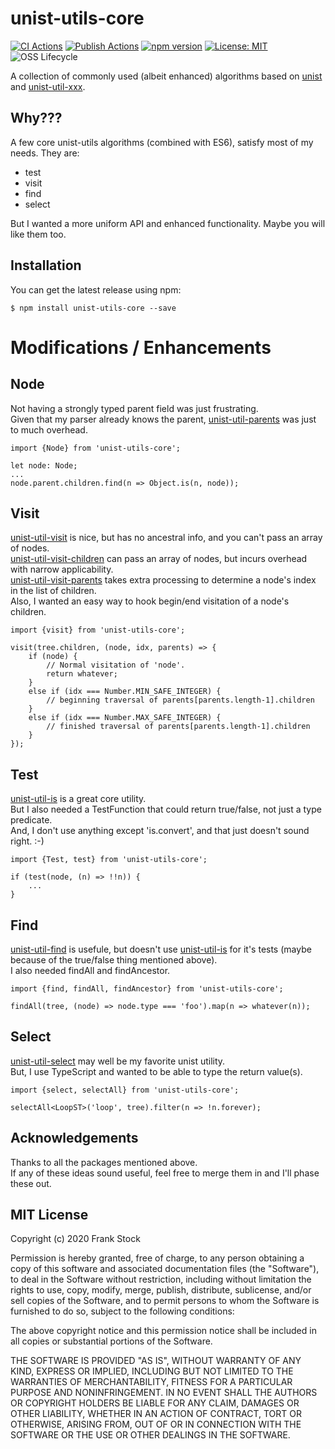 # unist-utils-core
[![CI Actions](https://github.com/pcafstockf/unist-utils-core/workflows/CI/badge.svg)](https://github.com/pcafstockf/unist-utils-core/actions)
[![Publish Actions](https://github.com/pcafstockf/unist-utils-core/workflows/NPM%20Publish/badge.svg)](https://github.com/pcafstockf/unist-utils-core/actions)
[![npm version](https://badge.fury.io/js/unist-utils-core.svg)](https://badge.fury.io/js/unist-utils-core)
[![License: MIT](https://img.shields.io/badge/License-MIT-green.svg)](https://opensource.org/licenses/MIT)
![OSS Lifecycle](https://img.shields.io/osslifecycle/pcafstockf/unist-utils-core.svg)

A collection of commonly used (albeit enhanced) algorithms based on [unist](https://github.com/syntax-tree/unist) and [unist-util-xxx](https://github.com/syntax-tree/unist#list-of-utilities).

## Why???
A few core unist-utils algorithms (combined with ES6), satisfy most of my needs.  They are:  
* test
* visit
* find
* select  

But I wanted a more uniform API and enhanced functionality.  Maybe you will like them too.

## Installation

You can get the latest release using npm:

```
$ npm install unist-utils-core --save
```

# Modifications / Enhancements

## Node
Not having a strongly typed parent field was just frustrating.  
Given that my parser already knows the parent, [unist-util-parents](https://github.com/syntax-tree/unist-util-parents) was just to much overhead.
```
import {Node} from 'unist-utils-core';

let node: Node;
...
node.parent.children.find(n => Object.is(n, node));
```

## Visit
[unist-util-visit](https://github.com/syntax-tree/unist-util-visit) is nice, but has no ancestral info, and you can't pass an array of nodes.  
[unist-util-visit-children](https://github.com/syntax-tree/unist-util-visit-children) can pass an array of nodes, but incurs overhead with narrow applicability.  
[unist-util-visit-parents](https://github.com/syntax-tree/unist-util-visit-parents) takes extra processing to determine a node's index in the list of children.  
Also, I wanted an easy way to hook begin/end visitation of a node's children.  
```
import {visit} from 'unist-utils-core';

visit(tree.children, (node, idx, parents) => {
    if (node) {
        // Normal visitation of 'node'.
        return whatever;
    }
    else if (idx === Number.MIN_SAFE_INTEGER) {
        // beginning traversal of parents[parents.length-1].children
    }
    else if (idx === Number.MAX_SAFE_INTEGER) {
        // finished traversal of parents[parents.length-1].children
    }
});
```

## Test
[unist-util-is](https://github.com/syntax-tree/unist-util-is) is a great core utility.  
But I also needed a TestFunction that could return true/false, not just a type predicate.  
And, I don't use anything except 'is.convert', and that just doesn't sound right. :-)
```
import {Test, test} from 'unist-utils-core';

if (test(node, (n) => !!n)) {
    ...
}
```

## Find
[unist-util-find](https://github.com/blahah/unist-util-find) is usefule, but doesn't use [unist-util-is](https://github.com/syntax-tree/unist-util-is) for it's tests (maybe because of the true/false thing mentioned above).  
I also needed findAll and findAncestor.
```
import {find, findAll, findAncestor} from 'unist-utils-core';

findAll(tree, (node) => node.type === 'foo').map(n => whatever(n));
```

## Select
[unist-util-select](https://github.com/syntax-tree/unist-util-select) may well be my favorite unist utility.  
But, I use TypeScript and wanted to be able to type the return value(s).
```
import {select, selectAll} from 'unist-utils-core';

selectAll<LoopST>('loop', tree).filter(n => !n.forever);
```

## Acknowledgements
Thanks to all the packages mentioned above.  
If any of these ideas sound useful, feel free to merge them in and I'll phase these out.

## MIT License

Copyright (c) 2020 Frank Stock

Permission is hereby granted, free of charge, to any person obtaining a copy
of this software and associated documentation files (the "Software"), to deal
in the Software without restriction, including without limitation the rights
to use, copy, modify, merge, publish, distribute, sublicense, and/or sell
copies of the Software, and to permit persons to whom the Software is
furnished to do so, subject to the following conditions:

The above copyright notice and this permission notice shall be included in all
copies or substantial portions of the Software.

THE SOFTWARE IS PROVIDED "AS IS", WITHOUT WARRANTY OF ANY KIND, EXPRESS OR
IMPLIED, INCLUDING BUT NOT LIMITED TO THE WARRANTIES OF MERCHANTABILITY,
FITNESS FOR A PARTICULAR PURPOSE AND NONINFRINGEMENT. IN NO EVENT SHALL THE
AUTHORS OR COPYRIGHT HOLDERS BE LIABLE FOR ANY CLAIM, DAMAGES OR OTHER
LIABILITY, WHETHER IN AN ACTION OF CONTRACT, TORT OR OTHERWISE, ARISING FROM,
OUT OF OR IN CONNECTION WITH THE SOFTWARE OR THE USE OR OTHER DEALINGS IN THE
SOFTWARE.
